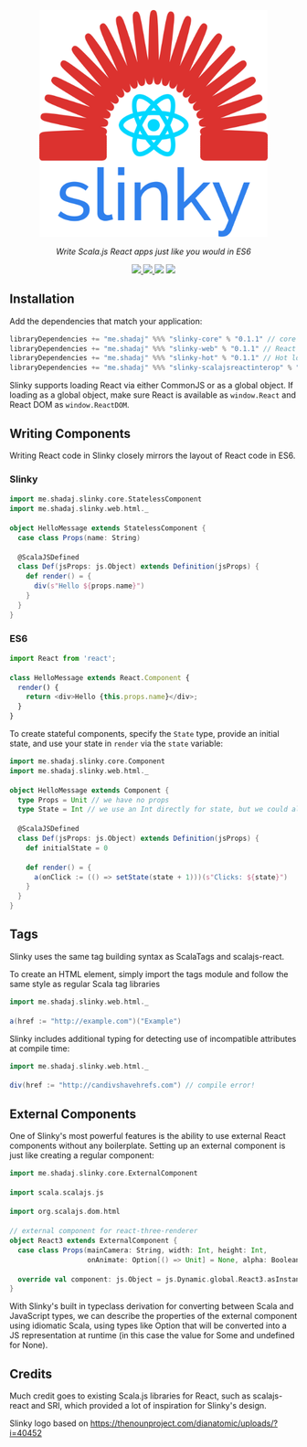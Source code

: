<p align="center"><img width="400" src="./logo.png"/></p>
<p align="center"><i>Write Scala.js React apps just like you would in ES6</i></p>
<p align="center">
  <a href="https://travis-ci.org/shadaj/slinky">
    <img src="https://travis-ci.org/shadaj/slinky.svg?branch=master"/>
  </a>
  <a href="https://www.scala-js.org">
    <img src="https://www.scala-js.org/assets/badges/scalajs-0.6.17.svg"/>
  </a>
  <img src="https://img.shields.io/maven-central/v/me.shadaj/slinky-core_sjs0.6_2.12.svg"/>
  <a href="https://gitter.im/shadaj/slinky?utm_source=badge&utm_medium=badge&utm_campaign=pr-badge">
    <img src="https://badges.gitter.im/shadaj/slinky.svg"/>
  </a>
</p>

## Installation
Add the dependencies that match your application:
```scala
libraryDependencies += "me.shadaj" %%% "slinky-core" % "0.1.1" // core React functionality, no React DOM
libraryDependencies += "me.shadaj" %%% "slinky-web" % "0.1.1" // React DOM, HTML and SVG tags
libraryDependencies += "me.shadaj" %%% "slinky-hot" % "0.1.1" // Hot loading with Webpack
libraryDependencies += "me.shadaj" %%% "slinky-scalajsreactinterop" % "0.1.1" // Interop with japgolly/scalajs-react
```

Slinky supports loading React via either CommonJS or as a global object. If loading as a global object, make sure React is available
as `window.React` and React DOM as `window.ReactDOM`.

## Writing Components
Writing React code in Slinky closely mirrors the layout of React code in ES6.

### Slinky
```scala
import me.shadaj.slinky.core.StatelessComponent
import me.shadaj.slinky.web.html._

object HelloMessage extends StatelessComponent {
  case class Props(name: String)

  @ScalaJSDefined
  class Def(jsProps: js.Object) extends Definition(jsProps) {
    def render() = {
      div(s"Hello ${props.name}")
    }
  }
}
```

### ES6
```js
import React from 'react';

class HelloMessage extends React.Component {
  render() {
    return <div>Hello {this.props.name}</div>;
  }
}
```

To create stateful components, specify the `State` type, provide an initial state, and use your state in `render` via the `state` variable:
```scala
import me.shadaj.slinky.core.Component
import me.shadaj.slinky.web.html._

object HelloMessage extends Component {
  type Props = Unit // we have no props
  type State = Int // we use an Int directly for state, but we could also have used a case class

  @ScalaJSDefined
  class Def(jsProps: js.Object) extends Definition(jsProps) {
    def initialState = 0

    def render() = {
      a(onClick := (() => setState(state + 1)))(s"Clicks: ${state}")
    }
  }
}
```

## Tags
Slinky uses the same tag building syntax as ScalaTags and scalajs-react.

To create an HTML element, simply import the tags module and follow the same style as regular Scala tag libraries
```scala
import me.shadaj.slinky.web.html._

a(href := "http://example.com")("Example")
```

Slinky includes additional typing for detecting use of incompatible attributes at compile time:
```scala
import me.shadaj.slinky.web.html._

div(href := "http://candivshavehrefs.com") // compile error!
```

## External Components
One of Slinky's most powerful features is the ability to use external React components without any boilerplate. Setting
up an external component is just like creating a regular component:

```scala
import me.shadaj.slinky.core.ExternalComponent

import scala.scalajs.js

import org.scalajs.dom.html

// external component for react-three-renderer
object React3 extends ExternalComponent {
  case class Props(mainCamera: String, width: Int, height: Int,
                   onAnimate: Option[() => Unit] = None, alpha: Boolean = false)

  override val component: js.Object = js.Dynamic.global.React3.asInstanceOf[js.Object]
}
```

With Slinky's built in typeclass derivation for converting between Scala and JavaScript types,
we can describe the properties of the external component using idiomatic Scala, using types like Option
that will be converted into a JS representation at runtime (in this case the value for Some and undefined for None).

## Credits
Much credit goes to existing Scala.js libraries for React, such as scalajs-react and SRI, which provided a lot of inspiration for Slinky's design.

Slinky logo based on https://thenounproject.com/dianatomic/uploads/?i=40452
